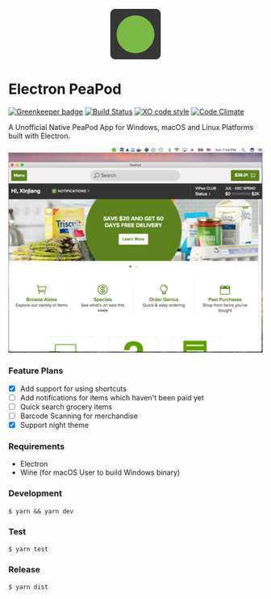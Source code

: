 <p align="center">
	<a href="https://github.com/soleo/electron-peapod/releases/latest">
	<img src="https://raw.githubusercontent.com/soleo/electron-peapod/master/static/Icon.png" alt="PeaPod" width="100" /></a>
</p>

# Electron PeaPod

[![Greenkeeper badge](https://badges.greenkeeper.io/soleo/electron-peapod.svg)](https://greenkeeper.io/)
[![Build Status](https://travis-ci.org/soleo/electron-peapod.svg?branch=master)](https://travis-ci.org/soleo/electron-peapod)
[![XO code style](https://img.shields.io/badge/code_style-XO-5ed9c7.svg)](https://github.com/sindresorhus/xo)
[![Code Climate](https://codeclimate.com/github/soleo/electron-peapod/badges/gpa.svg)](https://codeclimate.com/github/soleo/electron-peapod)

A Unofficial Native PeaPod App for Windows, macOS and Linux Platforms built with Electron.


<div align="center">
	<a href="https://github.com/soleo/electron-peapod/releases/latest" align="center">
		<img src="media/screenshot-macos.png" width="617">
	</a>
</div>

### Feature Plans

- [X] Add support for using shortcuts
- [ ] Add notifications for items which haven't been paid yet
- [ ] Quick search grocery items
- [ ] Barcode Scanning for merchandise
- [X] Support night theme

### Requirements

- Electron
- Wine (for macOS User to build Windows binary)

### Development

```shell
$ yarn && yarn dev
```

### Test

```shell
$ yarn test
```

### Release

```shell
$ yarn dist
```




